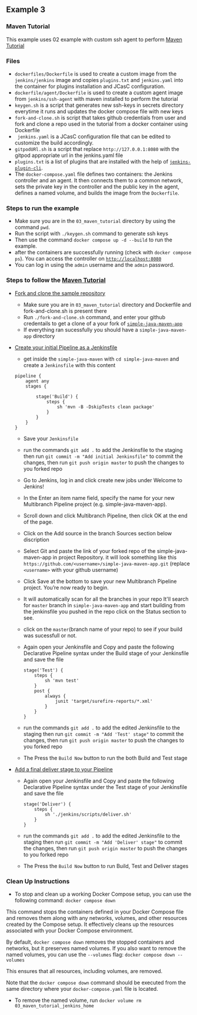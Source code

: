 ## Example 3
### Maven Tutorial
This example uses 02 example with custom ssh agent to perform [Maven Tutorial](https://www.jenkins.io/doc/tutorials/build-a-java-app-with-maven/) 
### Files 
* `dockerfiles/Dockerfile` is used to create a custom image from the `jenkins/jenkins` image and copies `plugins.txt` and `jenkins.yaml` into the container for plugins installation and JCasC configuration.
* `dockerfile/agent/Dockerfile` is used to create a custom agent image from `jenkins/ssh-agent` with maven installed to perform the tutorial
* `keygen.sh` is a script that generates new ssh-keys in secrets directory everytime it runs and updates the docker compose file with new keys 
* `fork-and-clone.sh` is script that takes github credentials from user and fork and clone a repo used in the tutorial from a docker container using Dockerfile 
* ` jenkins.yaml` is a JCasC configuration file that can be edited to customize the build accordingly.
* `gitpodURl.sh` is a script that replace `http://127.0.0.1:8080` with the gitpod appropriate url in the jenkins.yaml file
* `plugins.txt` is a list of plugins that are installed with the help of [`jenkins-plugin-cli`](https://www.jenkins.io/doc/book/managing/plugins/#install-with-cli).
* The `docker-compose.yaml` file defines two containers: the Jenkins controller and an agent. It then connects them to a common network, sets the private key in the controller and the public key in the agent, defines a named volume, and builds the image from the `Dockerfile`.

### Steps to run the example 
* Make sure you are in the `03_maven_tutorial` directory by using the command `pwd`. 
* Run the script with `./keygen.sh` command to generate ssh keys 
* Then use the command `docker compose up -d --build` to run the example.
* after the containers are successfully running (check with `docker compose ps`). You can access the controller on [`http://localhost:8080`](http://localhost:8080)
* You can log in using the `admin` username and the `admin` password.
### Steps to follow the [Maven Tutorial](https://www.jenkins.io/doc/tutorials/build-a-java-app-with-maven)

- [Fork and clone the sample repository](https://www.jenkins.io/doc/tutorials/build-a-java-app-with-maven/#fork-and-clone-the-sample-repository-on-github)

  - Make sure you are in `03_maven_tutorial` directory and Dockerfile and fork-and-clone.sh is present there
  - Run `./fork-and-clone.sh` command, and enter your github credentails to get a clone of a your fork of [`simple-java-maven-app`](https://github.com/jenkins-docs/simple-java-maven-app)  
  - If everything ran sucessfully you should have a `simple-java-maven-app` directory 
- [Create your initial Pipeline as a Jenkinsfile](https://www.jenkins.io/doc/tutorials/build-a-java-app-with-maven/#create-your-pipeline-project-in-jenkins)
  
  - get inside the `simple-java-maven` with `cd simple-java-maven` and create a `Jenkinsfile` with this content 
  ```
  pipeline {
      agent any
      stages {
          
          stage('Build') { 
              steps {
                  sh 'mvn -B -DskipTests clean package' 
              }
          }
      }
  }
  ```
  - Save your `Jenkinsfile` 
  - run the commands `git add .` to add the Jenkinsfile to the staging then run `git commit -m "Add initial Jenkinsfile"` to commit the changes, then run `git push origin master` to push the changes to you forked repo  
  - Go to Jenkins, log in and click create new jobs under Welcome to Jenkins!
  - In the Enter an item name field, specify the name for your new Multibranch Pipeline project (e.g. simple-java-maven-app).

  - Scroll down and click Multibranch Pipeline, then click OK at the end of the page.

  - Click on the Add source in the branch Sources section below discription 
  - Select Git and paste the link of your forked repo of the simple-java-maven-app in project Repository. it will look something like this `https://github.com/<username>/simple-java-maven-app.git` (replace `<username>` with your github username)

  - Click Save at the bottom to save your new Multibranch Pipeline project. You’re now ready to begin.

  - It will automatically scan for all the branches in your repo It'll search for `master` branch in `simple-java-maven-app` and start building from the jenkinsfile you pushed in the repo click on the Status section to see.

  - click on the `master`(branch name of your repo) to see if your build was sucessfull or not.


  - Again open your Jenkinsfile and Copy and paste the following Declarative Pipeline syntax under the Build stage of your Jenkinsfile and save the file

        stage('Test') {
            steps {
                sh 'mvn test'
            }
            post {
                always {
                    junit 'target/surefire-reports/*.xml'
                }
            }
        }
  - run the commands `git add .` to add the edited Jenkinsfile to the staging then run `git commit -m "Add 'Test' stage"` to commit the changes, then run `git push origin master` to push the changes to you forked repo   
  - The Press the `Build Now` button to run the both Build and Test stage
- [Add a final deliver stage to your Pipeline](https://www.jenkins.io/doc/tutorials/build-a-java-app-with-maven/#add-a-final-deliver-stage-to-your-pipeline)
  
  - Again open your Jenkinsfile and Copy and paste the following Declarative Pipeline syntax under the Test stage of your Jenkinsfile and save the file

        stage('Deliver') {
            steps {
                sh './jenkins/scripts/deliver.sh'
            }
        }
  - run the commands `git add .` to add the edited Jenkinsfile to the staging then run `git commit -m "Add 'Deliver' stage"` to commit the changes, then run `git push origin master` to push the changes to you forked repo   
  - The Press the `Build Now` button to run Build, Test and Deliver stages

### Clean Up Instructions 

* To stop and clean up a working Docker Compose setup, you can use the following command:
`docker compose down` 

This command stops the containers defined in your Docker Compose file and removes them along with any networks, volumes, and other resources created by the Compose setup.
It effectively cleans up the resources associated with your Docker Compose environment.

By default, `docker compose down` removes the stopped containers and networks, but it preserves named volumes.
If you also want to remove the named volumes, you can use the `--volumes` flag:
`docker compose down --volumes` 

This ensures that all resources, including volumes, are removed.

Note that the `docker compose down` command should be executed from the same directory where your `docker-compose.yaml` file is located.
* To remove the named volume, run `docker volume rm 03_maven_tutorial_jenkins_home` 
